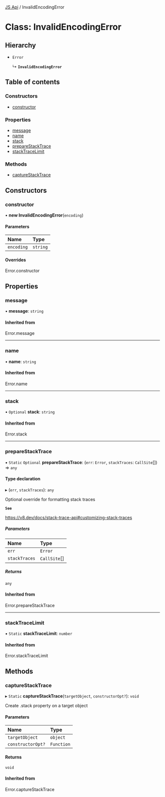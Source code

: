 [JS Api](../index.md) / InvalidEncodingError

# Class: InvalidEncodingError

## Hierarchy

- `Error`

  ↳ **`InvalidEncodingError`**

## Table of contents

### Constructors

- [constructor](InvalidEncodingError.md#constructor)

### Properties

- [message](InvalidEncodingError.md#message)
- [name](InvalidEncodingError.md#name)
- [stack](InvalidEncodingError.md#stack)
- [prepareStackTrace](InvalidEncodingError.md#preparestacktrace)
- [stackTraceLimit](InvalidEncodingError.md#stacktracelimit)

### Methods

- [captureStackTrace](InvalidEncodingError.md#capturestacktrace)

## Constructors

### constructor

• **new InvalidEncodingError**(`encoding`)

#### Parameters

| Name | Type |
| :------ | :------ |
| `encoding` | `string` |

#### Overrides

Error.constructor

## Properties

### message

• **message**: `string`

#### Inherited from

Error.message

___

### name

• **name**: `string`

#### Inherited from

Error.name

___

### stack

• `Optional` **stack**: `string`

#### Inherited from

Error.stack

___

### prepareStackTrace

▪ `Static` `Optional` **prepareStackTrace**: (`err`: `Error`, `stackTraces`: `CallSite`[]) => `any`

#### Type declaration

▸ (`err`, `stackTraces`): `any`

Optional override for formatting stack traces

**`See`**

https://v8.dev/docs/stack-trace-api#customizing-stack-traces

##### Parameters

| Name | Type |
| :------ | :------ |
| `err` | `Error` |
| `stackTraces` | `CallSite`[] |

##### Returns

`any`

#### Inherited from

Error.prepareStackTrace

___

### stackTraceLimit

▪ `Static` **stackTraceLimit**: `number`

#### Inherited from

Error.stackTraceLimit

## Methods

### captureStackTrace

▸ `Static` **captureStackTrace**(`targetObject`, `constructorOpt?`): `void`

Create .stack property on a target object

#### Parameters

| Name | Type |
| :------ | :------ |
| `targetObject` | `object` |
| `constructorOpt?` | `Function` |

#### Returns

`void`

#### Inherited from

Error.captureStackTrace
